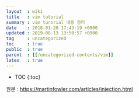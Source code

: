 ```yaml
---
layout  : wiki 
title   : vim tutorial
summary : vim turorial 내용 정리
date    : 2018-01-20 17:43:19 +0900
updated : 2019-08-13 13:50:57 +0900
tag     : uncategorized
toc     : true
public  : true
parent  : [[/uncategorized-contents/vim]]
latex   : true
---
```

* TOC
{:toc}

원문 : https://martinfowler.com/articles/injection.html
